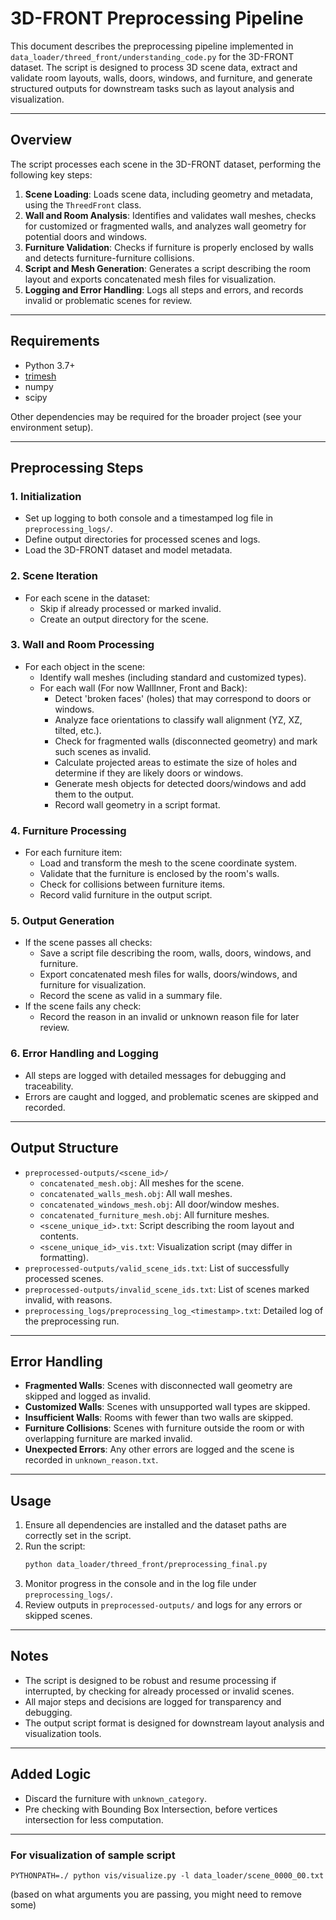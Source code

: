 # 3D-FRONT Preprocessing Pipeline

This document describes the preprocessing pipeline implemented in `data_loader/threed_front/understanding_code.py` for the 3D-FRONT dataset. The script is designed to process 3D scene data, extract and validate room layouts, walls, doors, windows, and furniture, and generate structured outputs for downstream tasks such as layout analysis and visualization.

---

## Overview

The script processes each scene in the 3D-FRONT dataset, performing the following key steps:

1. **Scene Loading**: Loads scene data, including geometry and metadata, using the `ThreedFront` class.
2. **Wall and Room Analysis**: Identifies and validates wall meshes, checks for customized or fragmented walls, and analyzes wall geometry for potential doors and windows.
3. **Furniture Validation**: Checks if furniture is properly enclosed by walls and detects furniture-furniture collisions.
4. **Script and Mesh Generation**: Generates a script describing the room layout and exports concatenated mesh files for visualization.
5. **Logging and Error Handling**: Logs all steps and errors, and records invalid or problematic scenes for review.

---

## Requirements

- Python 3.7+
- [trimesh](https://trimsh.org/)
- numpy
- scipy

Other dependencies may be required for the broader project (see your environment setup).

---

## Preprocessing Steps

### 1. Initialization
- Set up logging to both console and a timestamped log file in `preprocessing_logs/`.
- Define output directories for processed scenes and logs.
- Load the 3D-FRONT dataset and model metadata.

### 2. Scene Iteration
- For each scene in the dataset:
  - Skip if already processed or marked invalid.
  - Create an output directory for the scene.

### 3. Wall and Room Processing
- For each object in the scene:
  - Identify wall meshes (including standard and customized types).
  - For each wall (For now WallInner, Front and Back):
    - Detect 'broken faces' (holes) that may correspond to doors or windows.
    - Analyze face orientations to classify wall alignment (YZ, XZ, tilted, etc.).
    - Check for fragmented walls (disconnected geometry) and mark such scenes as invalid.
    - Calculate projected areas to estimate the size of holes and determine if they are likely doors or windows.
    - Generate mesh objects for detected doors/windows and add them to the output.
    - Record wall geometry in a script format.

### 4. Furniture Processing
- For each furniture item:
  - Load and transform the mesh to the scene coordinate system.
  - Validate that the furniture is enclosed by the room's walls.
  - Check for collisions between furniture items.
  - Record valid furniture in the output script.

### 5. Output Generation
- If the scene passes all checks:
  - Save a script file describing the room, walls, doors, windows, and furniture.
  - Export concatenated mesh files for walls, doors/windows, and furniture for visualization.
  - Record the scene as valid in a summary file.
- If the scene fails any check:
  - Record the reason in an invalid or unknown reason file for later review.

### 6. Error Handling and Logging
- All steps are logged with detailed messages for debugging and traceability.
- Errors are caught and logged, and problematic scenes are skipped and recorded.

---

## Output Structure

- `preprocessed-outputs/<scene_id>/`
  - `concatenated_mesh.obj`: All meshes for the scene.
  - `concatenated_walls_mesh.obj`: All wall meshes.
  - `concatenated_windows_mesh.obj`: All door/window meshes.
  - `concatenated_furniture_mesh.obj`: All furniture meshes.
  - `<scene_unique_id>.txt`: Script describing the room layout and contents.
  - `<scene_unique_id>_vis.txt`: Visualization script (may differ in formatting).
- `preprocessed-outputs/valid_scene_ids.txt`: List of successfully processed scenes.
- `preprocessed-outputs/invalid_scene_ids.txt`: List of scenes marked invalid, with reasons.
- `preprocessing_logs/preprocessing_log_<timestamp>.txt`: Detailed log of the preprocessing run.
---

## Error Handling

- **Fragmented Walls**: Scenes with disconnected wall geometry are skipped and logged as invalid.
- **Customized Walls**: Scenes with unsupported wall types are skipped.
- **Insufficient Walls**: Rooms with fewer than two walls are skipped.
- **Furniture Collisions**: Scenes with furniture outside the room or with overlapping furniture are marked invalid.
- **Unexpected Errors**: Any other errors are logged and the scene is recorded in `unknown_reason.txt`.

---

## Usage

1. Ensure all dependencies are installed and the dataset paths are correctly set in the script.
2. Run the script:
   ```bash
   python data_loader/threed_front/preprocessing_final.py
   ```
3. Monitor progress in the console and in the log file under `preprocessing_logs/`.
4. Review outputs in `preprocessed-outputs/` and logs for any errors or skipped scenes.

---

## Notes
- The script is designed to be robust and resume processing if interrupted, by checking for already processed or invalid scenes.
- All major steps and decisions are logged for transparency and debugging.
- The output script format is designed for downstream layout analysis and visualization tools.

---

## Added Logic
- Discard the furniture with `unknown_category`.
- Pre checking with Bounding Box Intersection, before vertices intersection for less computation.

--- 

### For visualization of sample script

    PYTHONPATH=./ python vis/visualize.py -l data_loader/scene_0000_00.txt
(based on what arguments you are passing, you might need to remove some)
